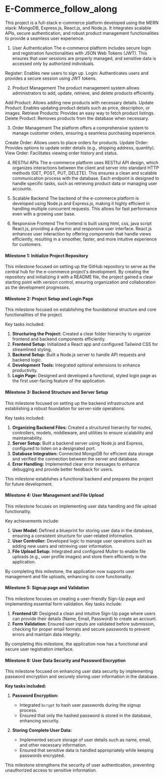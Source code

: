 # E-Commerce_follow_along

This project is a full-stack e-commerce platform developed using the MERN stack: MongoDB, Express.js, React.js, and Node.js. It integrates scalable APIs, secure authentication, and robust product management functionalities to provide a seamless user experience.


1. User Authentication
The e-commerce platform includes secure login and registration functionalities with JSON Web Tokens (JWT). This ensures that user sessions are properly managed, and sensitive data is accessed only by authorized individuals.

Register: Enables new users to sign up.
Login: Authenticates users and provides a secure session using JWT tokens.

2. Product Management
The product management system allows administrators to add, update, retrieve, and delete products efficiently.

Add Product: Allows adding new products with necessary details.
Update Product: Enables updating product details such as price, description, or images.
Retrieve Products: Provides an easy way to fetch product listings.
Delete Product: Removes products from the database when necessary.

3. Order Management
The platform offers a comprehensive system to manage customer orders, ensuring a seamless purchasing experience.

Create Order: Allows users to place orders for products.
Update Order: Provides options to update order details (e.g., shipping address, quantity).
View Order: Facilitates viewing order history and status.

4. RESTful APIs
The e-commerce platform uses RESTful API design, which organizes interactions between the client and server into standard HTTP methods (GET, POST, PUT, DELETE). This ensures a clean and scalable communication process with the database.
Each endpoint is designed to handle specific tasks, such as retrieving product data or managing user accounts.

5. Scalable Backend
The backend of the e-commerce platform is developed using Node.js and Express.js, making it highly efficient in handling multiple concurrent requests. This allows for fast performance even with a growing user base.

6. Responsive Frontend
The frontend is built using html, css, java script React.js, providing a dynamic and responsive user interface. React.js enhances user interaction by offering components that handle views efficiently, resulting in a smoother, faster, and more intuitive experience for customers.

#### Milestone 1: Initialize Project Repository  

This milestone focused on setting up the GitHub repository to serve as the central hub for the e-commerce project's development. By creating the repository and initializing it with a README file, the project gained a clear starting point with version control, ensuring organization and collaboration as the development progresses.

#### Milestone 2: Project Setup and Login Page 
This milestone focused on establishing the foundational structure and core functionalities of the project. 

Key tasks included:
1. **Structuring the Project:** Created a clear folder hierarchy to organize frontend and backend components efficiently.
2. **Frontend Setup:** Initialized a React app and configured Tailwind CSS for streamlined styling.
3. **Backend Setup:** Built a Node.js server to handle API requests and backend logic.
4. **Development Tools:** Integrated optional extensions to enhance productivity.
5. **Login Page:** Designed and developed a functional, styled login page as the first user-facing feature of the application.

#### Milestone 3: Backend Structure and Server Setup  

This milestone focused on setting up the backend infrastructure and establishing a robust foundation for server-side operations. 

Key tasks included:  
1. **Organizing Backend Files:** Created a structured hierarchy for routes, controllers, models, middleware, and utilities to ensure scalability and maintainability.  
2. **Server Setup:** Built a backend server using Node.js and Express, configured to listen on a designated port.  
3. **Database Integration:** Connected MongoDB for efficient data storage and verified the connection between the server and database.  
4. **Error Handling:** Implemented clear error messages to enhance debugging and provide better feedback for users.  

This milestone establishes a functional backend and prepares the project for future development.  

#### Milestone 4: User Management and File Upload  

This milestone focuses on implementing user data handling and file upload functionality. 

Key achievements include:  
1. **User Model:** Defined a blueprint for storing user data in the database, ensuring a consistent structure for user-related information.  
2. **User Controller:** Developed logic to manage user operations such as adding new users and retrieving user information.  
3. **File Upload Setup:** Integrated and configured Multer to enable file uploads (e.g., user profile images) and store them efficiently in the application.  

By completing this milestone, the application now supports user management and file uploads, enhancing its core functionality.  

#### Milestone 5: Signup page and Validation  

This milestone focuses on creating a user-friendly Sign-Up page and implementing essential form validation. Key tasks include:  

1. **Frontend UI:** Designed a clean and intuitive Sign-Up page where users can provide their details (Name, Email, Password) to create an account.  
2. **Form Validation:** Ensured user inputs are validated before submission, checking for proper email formats and secure passwords to prevent errors and maintain data integrity.  

By completing this milestone, the application now has a functional and secure user registration interface.  


#### Milestone 6: User Data Security and Password Encryption  

This milestone focused on enhancing user data security by implementing password encryption and securely storing user information in the database.  

**Key tasks included:**  

1. **Password Encryption:**  
   - Integrated `bcrypt` to hash user passwords during the signup process.  
   - Ensured that only the hashed password is stored in the database, enhancing security.  

2. **Storing Complete User Data:**  
   - Implemented secure storage of user details such as name, email, and other necessary information.  
   - Ensured that sensitive data is handled appropriately while keeping passwords encrypted.  

This milestone strengthens the security of user authentication, preventing unauthorized access to sensitive information. 


